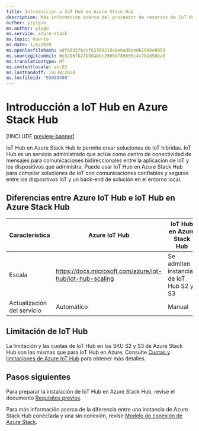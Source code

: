 ```yaml
---
title: Introducción a IoT Hub en Azure Stack Hub
description: Más información acerca del proveedor de recursos de IoT Hub en Azure Stack Hub y diferencias con la versión hospedada de IoT Hub.
author: yiyiguo
ms.author: yiygu
ms.service: azure-stack
ms.topic: how-to
ms.date: 1/6/2020
ms.openlocfilehash: adf6635fbdcf62398218a8e6ad0ce061900e0059
ms.sourcegitcommit: 0e3296fb27b9dabbc2569bf85656c4c7b1d58ba9
ms.translationtype: HT
ms.contentlocale: es-ES
ms.lasthandoff: 10/30/2020
ms.locfileid: "93050400"
---
```

# <a name="iot-hub-on-azure-stack-hub-overview"></a>Introducción a IoT Hub en Azure Stack Hub

[!INCLUDE [preview-banner](../includes/iot-hub-preview.md)]

IoT Hub en Azure Stack Hub le permite crear soluciones de IoT híbridas. IoT Hub es un servicio administrado que actúa como centro de conectividad de mensajes para comunicaciones bidireccionales entre la aplicación de IoT y los dispositivos que administra. Puede usar IoT Hub en Azure Stack Hub para compilar soluciones de IoT con comunicaciones confiables y seguras entre los dispositivos IoT y un back-end de solución en el entorno local. 

## <a name="differences-between-azure-iot-hub-and-iot-hub-on-azure-stack-hub"></a>Diferencias entre Azure IoT Hub e IoT Hub en Azure Stack Hub

| Característica | Azure IoT Hub | IoT Hub en Azure Stack Hub |
|-|-|-|
| Escala | https://docs.microsoft.com/azure/iot-hub/iot-hub-scaling | Se admiten instancias de IoT Hub S2 y S3|
| Actualización del servicio | Automático | Manual |

## <a name="iot-hub-throttling"></a>Limitación de IoT Hub

La limitación y las cuotas de IoT Hub en las SKU S2 y S3 de Azure Stack Hub son las mismas que para IoT Hub en Azure. Consulte [Cuotas y limitaciones de Azure IoT Hub](/azure/iot-hub/iot-hub-devguide-quotas-throttling#quotas-and-throttling) para obtener más detalles.

## <a name="next-steps"></a>Pasos siguientes

Para preparar la instalación de IoT Hub en Azure Stack Hub, revise el documento [Requisitos previos](iot-hub-rp-prerequisites.md).

Para más información acerca de la diferencia entre una instancia de Azure Stack Hub conectada y una sin conexión, revise [Modelo de conexión de Azure Stack](azure-stack-connection-models.md).
